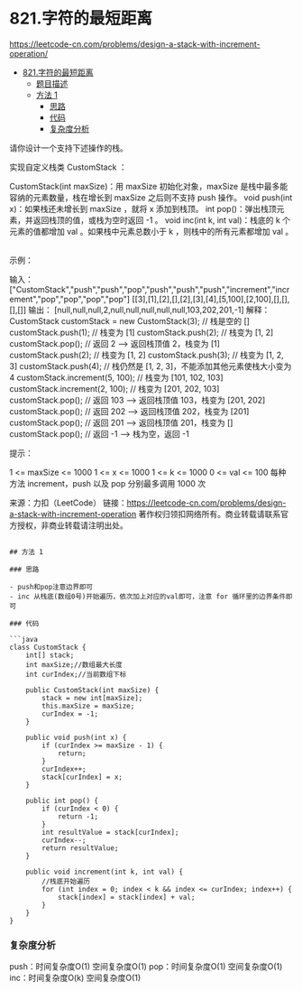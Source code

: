 # 821.字符的最短距离

https://leetcode-cn.com/problems/design-a-stack-with-increment-operation/

- [821.字符的最短距离](#821.字符的最短距离)
  - [题目描述](#题目描述)
  - [方法 1](#方法-1)
    - [思路](#思路)
    - [代码](#代码)
    - [复杂度分析](#复杂度分析)
    

请你设计一个支持下述操作的栈。

实现自定义栈类 CustomStack ：

CustomStack(int maxSize)：用 maxSize 初始化对象，maxSize 是栈中最多能容纳的元素数量，栈在增长到 maxSize 之后则不支持 push 操作。
void push(int x)：如果栈还未增长到 maxSize ，就将 x 添加到栈顶。
int pop()：弹出栈顶元素，并返回栈顶的值，或栈为空时返回 -1 。
void inc(int k, int val)：栈底的 k 个元素的值都增加 val 。如果栈中元素总数小于 k ，则栈中的所有元素都增加 val 。
 

示例：

输入：
["CustomStack","push","push","pop","push","push","push","increment","increment","pop","pop","pop","pop"]
[[3],[1],[2],[],[2],[3],[4],[5,100],[2,100],[],[],[],[]]
输出：
[null,null,null,2,null,null,null,null,null,103,202,201,-1]
解释：
CustomStack customStack = new CustomStack(3); // 栈是空的 []
customStack.push(1);                          // 栈变为 [1]
customStack.push(2);                          // 栈变为 [1, 2]
customStack.pop();                            // 返回 2 --> 返回栈顶值 2，栈变为 [1]
customStack.push(2);                          // 栈变为 [1, 2]
customStack.push(3);                          // 栈变为 [1, 2, 3]
customStack.push(4);                          // 栈仍然是 [1, 2, 3]，不能添加其他元素使栈大小变为 4
customStack.increment(5, 100);                // 栈变为 [101, 102, 103]
customStack.increment(2, 100);                // 栈变为 [201, 202, 103]
customStack.pop();                            // 返回 103 --> 返回栈顶值 103，栈变为 [201, 202]
customStack.pop();                            // 返回 202 --> 返回栈顶值 202，栈变为 [201]
customStack.pop();                            // 返回 201 --> 返回栈顶值 201，栈变为 []
customStack.pop();                            // 返回 -1 --> 栈为空，返回 -1
 

提示：

1 <= maxSize <= 1000
1 <= x <= 1000
1 <= k <= 1000
0 <= val <= 100
每种方法 increment，push 以及 pop 分别最多调用 1000 次

来源：力扣（LeetCode）
链接：https://leetcode-cn.com/problems/design-a-stack-with-increment-operation
著作权归领扣网络所有。商业转载请联系官方授权，非商业转载请注明出处。

```

## 方法 1

### 思路

- push和pop注意边界即可
- inc 从栈底(数组0号)开始遍历，依次加上对应的val即可，注意 for 循环里的边界条件即可

### 代码

```java
class CustomStack {
    int[] stack;
    int maxSize;//数组最大长度
    int curIndex;//当前数组下标

    public CustomStack(int maxSize) {
        stack = new int[maxSize];
        this.maxSize = maxSize;
        curIndex = -1;
    }

    public void push(int x) {
        if (curIndex >= maxSize - 1) {
            return;
        }
        curIndex++;
        stack[curIndex] = x;
    }

    public int pop() {
        if (curIndex < 0) {
            return -1;
        }
        int resultValue = stack[curIndex];
        curIndex--;
        return resultValue;
    }

    public void increment(int k, int val) {
        //栈底开始遍历
        for (int index = 0; index < k && index <= curIndex; index++) {
            stack[index] = stack[index] + val;
        }
    }
}

```

### 复杂度分析

push：时间复杂度O(1)  空间复杂度O(1)
pop：时间复杂度O(1)  空间复杂度O(1)
inc：时间复杂度O(k)  空间复杂度O(1)
